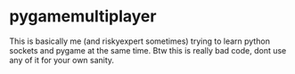 # pygamemultiplayer
This is basically me (and riskyexpert sometimes) trying to learn python sockets and pygame at the same time.
Btw this is really bad code, dont use any of it for your own sanity.

